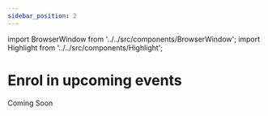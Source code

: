 ```yaml
---
sidebar_position: 2
---
```


import BrowserWindow from '../../src/components/BrowserWindow';
import Highlight from '../../src/components/Highlight';

# Enrol in upcoming events

Coming Soon
